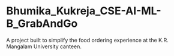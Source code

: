 # Bhumika_Kukreja_CSE-AI-ML-B_GrabAndGo
A project built to simplify the food ordering experience at the K.R. Mangalam University canteen.
